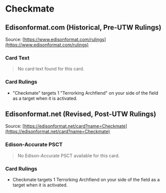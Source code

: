 # Checkmate

## Edisonformat.com (Historical, Pre-UTW Rulings)

Source: [https://www.edisonformat.com/rulings](https://www.edisonformat.com/rulings)

### Card Text

> No card text found for this card.

### Card Rulings

*   "Checkmate" targets 1 "Terrorking Archfiend" on your side of the field as a target when it is activated.

## Edisonformat.net (Revised, Post-UTW Rulings)

Source: [https://edisonformat.net/card?name=Checkmate](https://edisonformat.net/card?name=Checkmate)

### Edison-Accurate PSCT

> No Edison-Accurate PSCT available for this card.

### Card Rulings

*   Checkmate targets 1 Terrorking Archfiend on your side of the field as a target when it is activated.
            